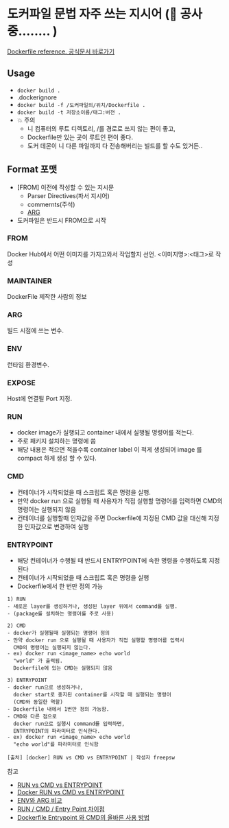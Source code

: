 # 도커파일 문법 자주 쓰는 지시어 (🚧 공사중........ )
[Dockerfile reference. 공식문서 바로가기](https://docs.docker.com/engine/reference/builder/)

## Usage
- `docker build .`
- .dockerignore
- `docker build -f /도커파일의/위치/Dockerfile .`
- `docker build -t 저장소이름/태그:버전 .`
- 💥 주의
  - 니 컴퓨터의 루트 디렉토리, /를 경로로 쓰지 않는 편이 좋고,
  - Dockerfile만 있는 곳이 루트인 편이 좋다.
  - 도커 데몬이 니 다른 파일까지 다 전송해버리는 빌드를 할 수도 있거든..
  
## Format 포맷
- [FROM] 이전에 작성할 수 있는 지시문
  * Parser Directives(파서 지시어)
  * commernts(주석)
  * [ARG](변수)
- 도커파일은 반드시 FROM으로 시작

### FROM
Docker Hub에서 어떤 이미지를 가지고와서 작업할지 선언. <이미지명>:<태그>로 작성

### MAINTAINER
DockerFile 제작한 사람의 정보

### ARG
빌드 시점에 쓰는 변수. 

### ENV
런타임 환경변수.

### EXPOSE
Host에 연결될 Port 지정.

### RUN
- docker image가 실행되고 container 내에서 실행될 명령어를 적는다.
- 주로 패키지 설치하는 명령에 씀
- 해당 내용은 적으면 적을수록 container label 이 적게 생성되어 image 를 compact 하게 생성 할 수 있다.

### CMD
- 컨테이너가 시작되었을 때 스크립트 혹은 명령을 실행.
- 만약 docker run 으로 실행될 때 사용자가 직접 실행할 명령어를 입력하면 CMD의 명령어는 실행되지 않음
- 컨테이너를 실행할때 인자값을 주면 Dockerfile에 지정된 CMD 값을 대신해 지정한 인자값으로 변경하여 실행

### ENTRYPOINT
- 해당 컨테이너가 수행될 때 반드시 ENTRYPOINT에 속한 명령을 수행하도록 지정된다
- 컨테이너가 시작되었을 때 스크립트 혹은 명령을 실행
- Dockerfile에서 한 번만 정의 가능

~~~
1) RUN
- 새로운 layer를 생성하거나, 생성된 layer 위에서 command를 실행. 
- (package를 설치하는 명령어를 주로 사용)

2) CMD
- docker가 실행될때 실행되는 명령어 정의
- 만약 docker run 으로 실행될 때 사용자가 직접 실행할 명령어를 입력시
  CMD의 명령어는 실행되지 않는다.
- ex) docker run <image_name> echo world
  "world" 가 출력됨.
  Dockerfile에 있는 CMD는 실행되지 않음

3) ENTRYPOINT
- docker run으로 생성하거나, 
  docker start로 중지된 container를 시작할 때 실행되는 명령어
  (CMD와 동일한 역할)
- Dockerfile 내에서 1번만 정의 가능함.
- CMD와 다른 점으로 
  docker run으로 실행시 command를 입력하면, 
  ENTRYPOINT의 파라미터로 인식한다. 
- ex) docker run <image_name> echo world
  "echo world"를 파라미터로 인식함
  
[출처] [docker] RUN vs CMD vs ENTRYPOINT | 작성자 freepsw
~~~


참고
- [RUN vs CMD vs ENTRYPOINT](http://blog.naver.com/PostView.nhn?blogId=freepsw&logNo=220982529575)
- [Docker RUN vs CMD vs ENTRYPOINT](https://goinbigdata.com/docker-run-vs-cmd-vs-entrypoint/)
- [ENV와 ARG 비교](https://knight76.tistory.com/entry/docker-ENV%EC%99%80-ARG-%EB%B9%84%EA%B5%90)
- [RUN / CMD / Entry Point 차이점](https://show-me-the-money.tistory.com/46)
- [Dockerfile Entrypoint 와 CMD의 올바른 사용 방법](https://bluese05.tistory.com/77)
